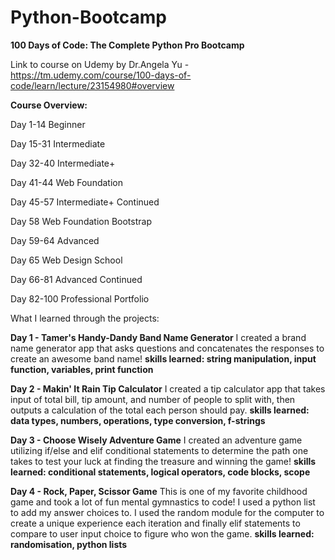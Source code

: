# Python-Bootcamp
**100 Days of Code: The Complete Python Pro Bootcamp**

Link to course on Udemy by Dr.Angela Yu - https://tm.udemy.com/course/100-days-of-code/learn/lecture/23154980#overview

**Course Overview:**

Day 1-14 Beginner

Day 15-31 Intermediate

Day 32-40 Intermediate+

Day 41-44 Web Foundation

Day 45-57 Intermediate+ Continued

Day 58 Web Foundation Bootstrap

Day 59-64 Advanced

Day 65 Web Design School

Day 66-81 Advanced Continued

Day 82-100 Professional Portfolio



What I learned through the projects:

**Day 1 - Tamer's Handy-Dandy Band Name Generator**
I created a brand name generator app that asks questions and concatenates the responses to create an awesome band name!
**skills learned: string manipulation, input function, variables, print function**

**Day 2 - Makin' It Rain Tip Calculator**
I created a tip calculator app that takes input of total bill, tip amount, and number of people to split with, then outputs a calculation of the total each person should pay.
**skills learned: data types, numbers, operations, type conversion, f-strings**

**Day 3 - Choose Wisely Adventure Game**
I created an adventure game utilizing if/else and elif conditional statements to determine the path one takes to test your luck at finding the treasure and winning the game!
**skills learned: conditional statements, logical operators, code blocks, scope**

**Day 4 - Rock, Paper, Scissor Game**
This is one of my favorite childhood game and took a lot of fun mental gymnastics to code!
I used a python list to add my answer choices to. I used the random module for the computer to create a unique experience each iteration and finally elif statements to compare to user input choice to figure who won the game.
**skills learned: randomisation, python lists**
